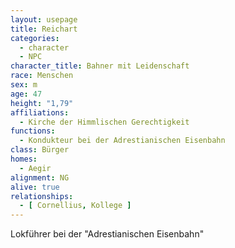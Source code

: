 ```yaml
---
layout: usepage
title: Reichart
categories:
  - character
  - NPC
character_title: Bahner mit Leidenschaft
race: Menschen
sex: m
age: 47
height: "1,79"
affiliations:
  - Kirche der Himmlischen Gerechtigkeit
functions:
  - Kondukteur bei der Adrestianischen Eisenbahn
class: Bürger
homes:
  - Aegir
alignment: NG
alive: true
relationships:
  - [ Cornellius, Kollege ]
---
```


Lokführer bei der "Adrestianischen Eisenbahn"

